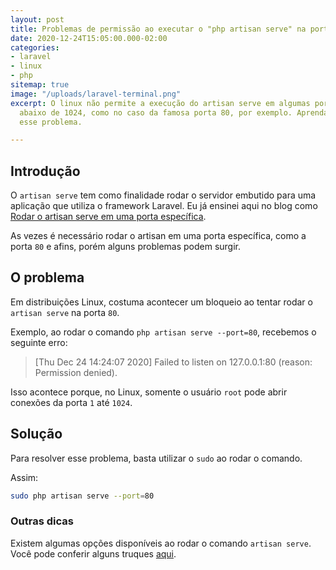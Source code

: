 ```yaml
---
layout: post
title: Problemas de permissão ao executar o "php artisan serve" na porta 80
date: 2020-12-24T15:05:00.000-02:00
categories:
- laravel
- linux
- php
sitemap: true
image: "/uploads/laravel-terminal.png"
excerpt: O linux não permite a execução do artisan serve em algumas portas com valores
  abaixo de 1024, como no caso da famosa porta 80, por exemplo. Aprenda a solucionar
  esse problema.

---
```

## Introdução

O `artisan serve` tem como finalidade rodar o servidor embutido para uma aplicação que utiliza o framework Laravel. Eu já ensinei aqui no blog como [Rodar o artisan serve em uma porta específica](/blog/2020/12/24/como-definir-a-porta-usada-no-php-artisan-serve).

As vezes é necessário rodar o artisan em uma porta específica, como a porta `80` e afins, porém alguns problemas podem surgir.

##  O problema

Em distribuições Linux, costuma acontecer um bloqueio ao tentar rodar o `artisan serve` na porta `80`. 

Exemplo, ao rodar o comando `php artisan serve --port=80`, recebemos o seguinte erro:

> [Thu Dec 24 14:24:07 2020] Failed to listen on 127.0.0.1:80 (reason: Permission denied).

Isso acontece porque, no Linux, somente o usuário `root` pode abrir conexões da porta `1` até `1024`.

## Solução

Para resolver esse problema, basta utilizar o `sudo` ao rodar o comando.

Assim:

```bash
sudo php artisan serve --port=80
```

### Outras dicas

Existem algumas opções disponíveis ao rodar o comando `artisan serve`. Você pode conferir alguns truques [aqui](/blog/2019/08/17/truques-com-o-comando-php-artisan-serve).
